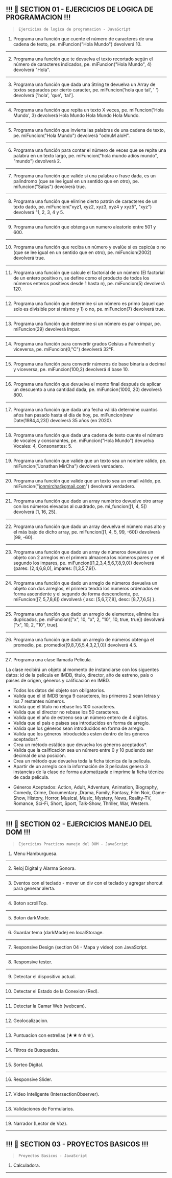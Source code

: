 !!! 🔰 SECTION 01 - EJERCICIOS DE LOGICA DE PROGRAMACION !!!
---
> ``` Ejercicios de logica de programacion - JavaScript ```


1) Programa una función que cuente el número de caracteres de una cadena de texto, pe. miFuncion("Hola Mundo") devolverá 10.
---



2) Programa una función que te devuelva el texto recortado según el número de caracteres indicados, pe. miFuncion("Hola Mundo", 4) devolverá "Hola".
---
 


3) Programa una función que dada una String te devuelva un Array de textos separados por cierto caracter, pe. miFuncion('hola que tal', ' ') devolverá ['hola', 'que', 'tal'].
---



4) Programa una función que repita un texto X veces, pe. miFuncion('Hola Mundo', 3) devolverá Hola Mundo Hola Mundo Hola Mundo.
---



5) Programa una función que invierta las palabras de una cadena de texto, pe. miFuncion("Hola Mundo") devolverá "odnuM aloH".
---



6) Programa una función para contar el número de veces que se repite una palabra en un texto largo, pe. miFuncion("hola mundo adios mundo", "mundo") devolverá 2.
---



7) Programa una función que valide si una palabra o frase dada, es un palíndromo (que se lee igual en un sentido que en otro), pe. mifuncion("Salas") devolverá true.
---



8) Programa una función que elimine cierto patrón de caracteres de un texto dado, pe. miFuncion("xyz1, xyz2, xyz3, xyz4 y xyz5", "xyz") devolverá  "1, 2, 3, 4 y 5.
---


9) Programa una función que obtenga un numero aleatorio entre 501 y 600.
---



10) Programa una función que reciba un número y evalúe si es capicúa o no (que se lee igual en un sentido que en otro), pe. miFuncion(2002) devolverá true.
---



11) Programa una función que calcule el factorial de un número (El factorial de un entero positivo n, se define como el producto de todos los números enteros positivos desde 1 hasta n), pe. miFuncion(5) devolverá 120.
---



12) Programa una función que determine si un número es primo (aquel que solo es divisible por sí mismo y 1) o no, pe. miFuncion(7) devolverá true.
---



13) Programa una función que determine si un número es par o impar, pe. miFuncion(29) devolverá Impar.
---



14) Programa una función para convertir grados Celsius a Fahrenheit y viceversa, pe. miFuncion(0,"C") devolverá 32°F.
---


15) Programa una función para convertir números de base binaria a decimal y viceversa, pe. miFuncion(100,2) devolverá 4 base 10.
---



16) Programa una función que devuelva el monto final después de aplicar un descuento a una cantidad dada, pe. miFuncion(1000, 20) devolverá 800.
---



17) Programa una función que dada una fecha válida determine cuantos años han pasado hasta el día de hoy, pe. miFuncion(new Date(1984,4,23)) devolverá 35 años (en 2020).
---


18) Programa una función que dada una cadena de texto cuente el número de vocales y consonantes, pe. miFuncion("Hola Mundo") devuelva Vocales: 4, Consonantes: 5.
---



19) Programa una función que valide que un texto sea un nombre válido, pe. miFuncion("Jonathan MirCha") devolverá verdadero.
---



20) Programa una función que valide que un texto sea un email válido, pe. miFuncion("jonmircha@gmail.com") devolverá verdadero.
---


21) Programa una función que dado un array numérico devuelve otro array con los números elevados al cuadrado, pe. mi_funcion([1, 4, 5]) devolverá [1, 16, 25].
---



22) Programa una función que dado un array devuelva el número mas alto y el más bajo de dicho array, pe. miFuncion([1, 4, 5, 99, -60]) 
devolverá [99, -60].
---



23) Programa una función que dado un array de números devuelva un objeto con 2 arreglos en el primero almacena los números pares y en el segundo los impares, pe. miFuncion([1,2,3,4,5,6,7,8,9,0]) devolverá {pares: [2,4,6,8,0], impares: [1,3,5,7,9]}.
---


24) Programa una función que dado un arreglo de números devuelva un objeto con dos arreglos, el primero tendrá los numeros ordenados en forma ascendente y el segundo de forma descendiente, pe. miFuncion([7, 5,7,8,6]) devolverá { asc: [5,6,7,7,8], desc: [8,7,7,6,5] }.
---



25) Programa una función que dado un arreglo de elementos, elimine los duplicados, pe. miFuncion(["x", 10, "x", 2, "10", 10, true, true]) devolverá ["x", 10, 2, "10", true].
---



26) Programa una función que dado un arreglo de números obtenga el promedio, pe. promedio([9,8,7,6,5,4,3,2,1,0]) devolverá 4.5.
---



27) Programa una clase llamada Pelicula.

La clase recibirá un objeto al momento de instanciarse con los siguentes datos: id de la película en IMDB, titulo, director, año de estreno, país o países de origen, géneros y calificación en IMBD.
  - Todos los datos del objeto son obligatorios.
  - Valida que el id IMDB tenga 9 caracteres, los primeros 2 sean letras y los 
     7 restantes números.
  - Valida que el título no rebase los 100 caracteres.
  - Valida que el director no rebase los 50 caracteres.
  - Valida que el año de estreno sea un número entero de 4 dígitos.
  - Valida que el país o paises sea introducidos en forma de arreglo.
  - Valida que los géneros sean introducidos en forma de arreglo.
  - Valida que los géneros introducidos esten dentro de los géneros 
     aceptados*.
  - Crea un método estático que devuelva los géneros aceptados*.
  - Valida que la calificación sea un número entre 0 y 10 pudiendo ser 
    decimal de una posición.
  - Crea un método que devuelva toda la ficha técnica de la película.
  - Apartir de un arreglo con la información de 3 películas genera 3 
    instancias de la clase de forma automatizada e imprime la ficha técnica 
    de cada película.

* Géneros Aceptados: Action, Adult, Adventure, Animation, Biography, Comedy, Crime, Documentary ,Drama, Family, Fantasy, Film Noir, Game-Show, History, Horror, Musical, Music, Mystery, News, Reality-TV, Romance, Sci-Fi, Short, Sport, Talk-Show, Thriller, War, Western.
---


!!! 🔰 SECTION 02 - EJERCICIOS MANEJO DEL DOM !!!
---


> ``` Ejercicios Practicos manejo del DOM - JavaScript ```

1) Menu Hamburguesa.
---


2) Reloj Digital y Alarma Sonora.
---


3) Eventos con el teclado - mover un div con el teclado y agregar shorcut para generar alerta.
---


4) Boton scrollTop.
---


5) Boton darkMode.
---


6) Guardar tema (darkMode) en localStorage.
---


7) Responsive Design (section 04 - Mapa y video) con JavaScript.
---


8) Responsive tester.
---


9) Detectar el dispositivo actual.
---


10) Detectar el Estado de la Conexion (Red).
---


11) Detectar la Camar Web (webcam).
---


12) Geolocalizacion.
---


13) Puntuacion con estrellas (★★☆☆☆).
---


14) Filtros de Busquedas.
---


15) Sorteo Digital.
---


16) Responsive Slider.
---


17) Video Inteligente (IntersectionObserver).
---


18) Validaciones de Formularios.
---


19) Narrador (Lector de Voz).
---








!!! 🔰 SECTION 03 - PROYECTOS BASICOS !!!
---

> ``` Proyectos Basicos - JavaScript ```

1) Calculadora.
---




